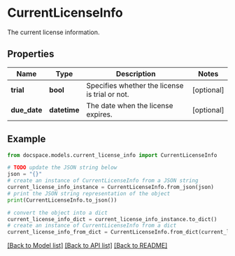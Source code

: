 # CurrentLicenseInfo

The current license information.

## Properties

Name | Type | Description | Notes
------------ | ------------- | ------------- | -------------
**trial** | **bool** | Specifies whether the license is trial or not. | [optional] 
**due_date** | **datetime** | The date when the license expires. | [optional] 

## Example

```python
from docspace.models.current_license_info import CurrentLicenseInfo

# TODO update the JSON string below
json = "{}"
# create an instance of CurrentLicenseInfo from a JSON string
current_license_info_instance = CurrentLicenseInfo.from_json(json)
# print the JSON string representation of the object
print(CurrentLicenseInfo.to_json())

# convert the object into a dict
current_license_info_dict = current_license_info_instance.to_dict()
# create an instance of CurrentLicenseInfo from a dict
current_license_info_from_dict = CurrentLicenseInfo.from_dict(current_license_info_dict)
```
[[Back to Model list]](../README.md#documentation-for-models) [[Back to API list]](../README.md#documentation-for-api-endpoints) [[Back to README]](../README.md)


